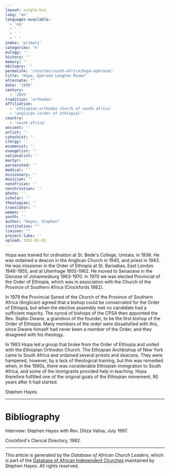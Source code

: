 ```yaml
---
layout: single-bio
lang: 'en'
languages-available:
  - 'en'
  - ' '
  - ' '
  - ' '
index: 'primary'
categories: 'h'
eulogy: ''
history: ''
memory: ''
obituary: ''
permalink: '/stories/south-africa/hopa-ephraim/'
title: "Hopa, Ephraim Langton Mzamo"
alternate: ""
date: '1999'
century:
  - '20th'
tradition: 'orthodox'
affiliation:
  - 'ethiopian orthodox church of south africa'
  - 'anglican (order of ethiopia)'
country:
  - 'south africa'
ancient: ''
artist: ''
catechist: ''
clergy: ''
ecumenist: ''
evangelist: ''
nationalist: ''
martyr: ''
persecuted: ''
medical: ''
missionary: ''
musician: ''
nonafrican: ''
nonchristian: ''
photo: ''
scholar: ''
theologian: ''
translator: ''
women: ''
youth: ''
author: "Hayes, Stephen"
institution: ""
liaison: ""
project-luke: ''
upload: 2011-01-01
---
```




Hopa was trained for ordination at St. Bede's College, Umtata,
in 1938. He was ordained a deacon in the Anglican Church in 1940, and priest in
1943. He was missioner in the Order of Ethiopia at St. Barnabas, East London
1946-1955, and at Uitenhage 1955-1962. He moved to Senaoane in the Diocese of
Johannesburg 1963-1970. In 1970 we was elected Provincial of the Order of
Ethiopia, which was in association with the Church of the Province of Southern
Africa (Crockfords 1982).

In 1979 the Provincial Synod of the Church of the Province of Southern Africa
(Anglican) agreed that a bishop could be consecrated for the Order of Ethiopia,
but when the elective assembly met no candidate had a sufficient majority. The
synod of bishops of the CPSA then appointed the Rev. Siqibo Dwane, a grandson of
the founder, to be the first bishop of the Order of Ethiopia. Many members of
the order were dissatisfied with this, since Dwane himself had never been a
member of the Order, and they disagreed with his theology.

In 1983 Hopa led a group that broke from the Order of Ethiopia and united
with the Ethiopian Orthodox Church. The Ethiopian Archbishop of New York came to
South Africa and ordained several priests and deacons. They were hampered,
however, by a lack of theological training, but this was remedied when, in the
1990s, there was considerable Ethiopian immigration to South Africa, and some of
the immigrants provided help in teaching. Hopa therefore fulfilled one of the
original goals of the Ethiopian movement, 90 years after it had started.

Stephen Hayes

---

# Bibliography

Interview: Stephen Hayes with Rev. Diliza Valisa, July 1997.

Crockford's Clerical Directory, 1982.

---

This article is generated by the *Database of African
Church Leaders*, which is part of the [Database of African Independent Churches](http://www.geocities.com/missionalia/aicdb.htm) maintained by Stephen Hayes. All rights reserved.